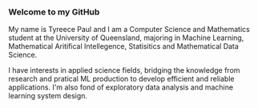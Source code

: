 ### Welcome to my GitHub
My name is Tyreece Paul and I am a Computer Science and Mathematics student at the University of Queensland, majoring in Machine Learning, Mathematical Aritifical Intellegence, Statisitics and Mathematical Data Science. 

I have interests in applied science fields, bridging the knowledge from research and pratical ML production to develop efficient and reliable applications. I'm also fond of exploratory data analysis and machine learning system design.
